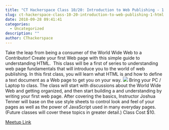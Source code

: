 ```yaml
---
title: "CT Hackerspace Class 10/20: Introduction to Web Publishing - 1: HTML"
slug: ct-hackerspace-class-10-20-introduction-to-web-publishing-1-html
date: 2018-09-28 09:41:41
categories:
  - Uncategorized
description: ""
author: CThackerspace
---
```



Take the leap from being a consumer of the World Wide Web to a Contributor! Create your first Web page with this simple guide to understanding HTML.  This class will be a first of series to understanding web page fundamentals that will introduce you to the world of web publishing. In this first class, you will learn what HTML is and how to define a text document as a Web page to get you on your way. [![](/uploads/2018/09/html-word-cloud-300x300.jpg)](https://www.meetup.com/CT-Hackerspace/events/255088904/) Bring your PC / Laptop to class. The class will start with discussions about the World Wide Web and getting organized, and then start building a and understanding by writing your first web page. After covering the basics, Instructor Joshua Tenner will base on the use style sheets to control look and feel of your pages as well as the power of JavaScript used in many everyday pages.  (Future classes will cover these topics in greater detail.) Class Cost $10.

[Meetup Link](https://www.meetup.com/CT-Hackerspace/events/255088904/)
